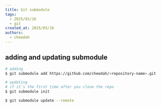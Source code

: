 ```yaml
---
title: Git submodule
tags:
  - 2025/03/16
  - git
created_at: 2025/03/16
authors:
  - cheedah
---
```


## adding and updating submodule
```bash
# adding
$ git submodule add https://github.com/cheedah/<repository-name>.git

# updating
# if it's the first time after you clone the repo
$ git submodule init

$ git submodule update --remote
```